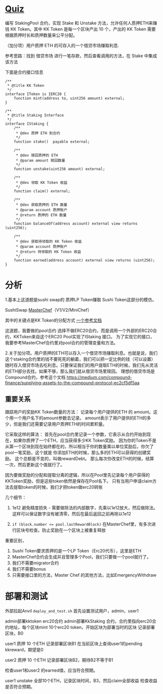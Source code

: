 # [Quiz](https://decert.me/challenge/e76599d5-a30c-4678-ba92-fe43c56df1db)

编写 StakingPool 合约，实现 Stake 和 Unstake 方法，允许任何人质押ETH来赚钱 KK Token。其中 KK Token 是每一个区块产出 10 个，产出的 KK Token 需要根据质押时长和质押数量来公平分配。

（加分项）用户质押 ETH 的可存入的一个借贷市场赚取利息.

参考思路：找到 借贷市场 进行一笔存款，然后查看调用的方法，在 Stake 中集成该方法

下面是合约接口信息

```solidity
/**
 * @title KK Token
 */
interface IToken is IERC20 {
    function mint(address to, uint256 amount) external;
}

/**
 * @title Staking Interface
 */
interface IStaking {
    /**
     * @dev 质押 ETH 到合约
     */
    function stake()  payable external;

    /**
     * @dev 赎回质押的 ETH
     * @param amount 赎回数量
     */
    function unstake(uint256 amount) external;

    /**
     * @dev 领取 KK Token 收益
     */
    function claim() external;

    /**
     * @dev 获取质押的 ETH 数量
     * @param account 质押账户
     * @return 质押的 ETH 数量
     */
    function balanceOf(address account) external view returns (uint256);

    /**
     * @dev 获取待领取的 KK Token 收益
     * @param account 质押账户
     * @return 待领取的 KK Token 收益
     */
    function earned(address account) external view returns (uint256);
}
```

# 分析

1.基本上这道题是sushi swap的 质押LP Token赚取 Sushi Token这部分的模仿。

SushiSwap [MasterChef](https://github.com/sushiswap/masterchef/blob/master/contracts/MasterChef.sol)（V1/V2/MiniChef）

其中的关键点是KK Token的分配方式
[一个参考文档](https://medium.com/coinmonks/analysis-of-the-billion-dollar-algorithm-sushiswaps-masterchef-smart-contract-81bb4e479eb6)

这道题，我要做的pool合约 选择不做ERC20合约，而是调用一个外部的ERC20合约，KKToken来自这个ERC20
Pool实现了IStaking 接口。
为了实现它的接口，我要参考MasterChef合约里对pool合约的管理变量和方法。

2.关于加分项。用户质押的ETH可以存入一个借贷市场赚取利息。也就是说，我们这个staking合约里的钱不要死死的躺着，我们可以把一定比例的钱（可以设置）随时存入借贷市场去吃利息。只要保证我们的用户提取ETH的时候，我们先从灵活的ETH部分去找，如果不够，那么我们就从借贷市场里赎回。
理想的借贷市场是Compound合约，参考这个文档
https://medium.com/compound-finance/supplying-assets-to-the-compound-protocol-ec2cf5df5aa

## 重要关系

跟踪用户的奖励KK Token数量的方法：
记录每个用户提供的ETH 的 amount。这个用一个用户名下的amount参数去记录。
amount表示了用户提供的ETH的多少，但是我们还需要记录用户质押ETH的时间累积量。

它采取这样的算法：
首先在pool合约里记录一个参数，它表示从合约开始到现在，如果你质押了一个ETH，应当获得多少KK Token奖励。
因为你的Token不是从第一个区块到现在始终都在的，所以相当于你的数量乘以单位奖励后，你欠了pool一笔奖励，这个就是
你添加ETH的时候，那么多的ETH可以获得的创建奖励。
这个总额是不变的，叫做rewardDebt。
那么每次你改变ETH的时候，结算一次，然后更新这个值就行了。

因为要做奖励的分配和提取分离的逻辑，所以在Pool里先记录每个用户获得的KKToken奖励，但是这些token依然是保存在Pool名下。
只有当用户申请claim方法去提取token的时候，我们才把token做erc20转账

几个细节：
1. 1e12 避免精度损失 -  需要做除法的内部数字，先乘以1e12放大，然后做除法。这样可以保证数字没有被清零，然后在最后返回之前再除以1e12

2. `if (block.number <= pool.lastRewardBlock)` 在MasterChef里，有多次进行区块号检查。防止奖励在一个区块上被重复释放

重要区别，
1. Sushi Token要求质押的是一个LP Token（Erc20代币），这里是ETH
2. MasterChef合约会生成并且管理多个Pool，我们只要做一个pool就行了。
3. 我们不需要migrator合约
4. 我们不需要bonus
5. 只需要接口里的方法，Master Chef 的其他方法，比如EmergencyWithdraw

# 部署和测试

外部拉起Anvil
`deploy_and_test.sh`
首先设置测试用户，admin，user1

admin部署kktoken erc20合约
admin部署KkStaking 合约，合约里指向erc20合约地址，每个区块mint 10个erc20 token，开始区块为部署当时的区块
记录部署区块，B0

user1 质押 10 个ETH
记录部署区块B1
在当前区块上查询user1的pending kkreward，期望是0


user2 质押 10 个ETH
记录部署区块B2，期待B2不等于B1

检查user1和user2 的earned值，应当符合预期。


user1 unstake 全部10个ETH，记录区块时间，B3，然后claim全部收益
检查收益是否符合预期。
